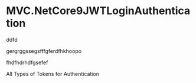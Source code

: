
# MVC.NetCore9JWTLoginAuthentication


ddfd

gergrggssegsfffgferdfhkhoopo

fhdfhdrhdfgsefef




















All Types of Tokens for Authentication








